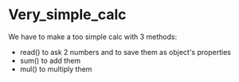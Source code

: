 # Very_simple_calc

We have to make a too simple calc with 3 methods:
- read() to ask 2 numbers and to save them as object's properties
- sum() to add them
- mul() to multiply them
